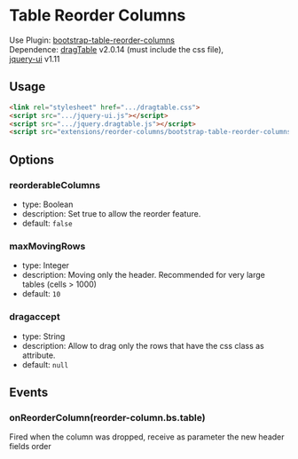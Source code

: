 # Table Reorder Columns

Use Plugin: [bootstrap-table-reorder-columns](https://github.com/wenzhixin/bootstrap-table/tree/master/src/extensions/reorder-columns) </br>
Dependence: [dragTable](https://github.com/akottr/dragtable/) v2.0.14 (must include the css file), </br>
[jquery-ui](https://code.jquery.com/ui/) v1.11


## Usage

```html
<link rel="stylesheet" href=".../dragtable.css">
<script src=".../jquery-ui.js"></script>
<script src=".../jquery.dragtable.js"></script>
<script src="extensions/reorder-columns/bootstrap-table-reorder-columns.js"></script>
```

## Options

### reorderableColumns

* type: Boolean
* description: Set true to allow the reorder feature.
* default: `false`

### maxMovingRows

* type: Integer
* description: Moving only the header. Recommended for very large tables (cells > 1000)
* default: `10`

### dragaccept

* type: String
* description: Allow to drag only the rows that have the css class as attribute.
* default: `null`

## Events

### onReorderColumn(reorder-column.bs.table)

Fired when the column was dropped, receive as parameter the new header fields order